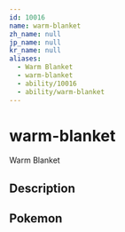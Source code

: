 ```yaml
---
id: 10016
name: warm-blanket
zh_name: null
jp_name: null
kr_name: null
aliases:
  - Warm Blanket
  - warm-blanket
  - ability/10016
  - ability/warm-blanket
---
```

# warm-blanket

Warm Blanket

## Description



## Pokemon



